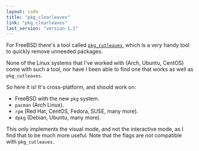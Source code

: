 ```yaml
---
layout: code
title: "pkg_clearleaves"
link: "pkg_clearleaves"
last_version: "version-1.2"
---
```


For FreeBSD there's a tool called [`pkg_cutleaves`][cl], which is a *very* handy
tool to quickly remove unneeded packages.

None of the Linux systems that I've worked with (Arch, Ubuntu, CentOS) come with
such a tool, nor have I been able to find one that works as well as
`pkg_cutleaves`.

So here it is! It's cross-platform, and should work on:

- FreeBSD with the new `pkg` system.
- `pacman` (Arch Linux).
- `rpm` (Red Hat, CentOS, Fedora, SUSE, many more).
- `dpkg` (Debian, Ubuntu, many more).

This only implements the visual mode, and not the interactive mode, as I find
that to be much more useful. Note that the flags are *not* compatible with
`pkg_cutleaves`.

[cl]: http://www.freshports.org/ports-mgmt/pkg_cutleaves/

